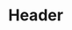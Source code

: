 <!-- TITLE: Alexisgonzalesblack -->
<!-- SUBTITLE: A quick summary of Alexisgonzalesblack -->

# Header